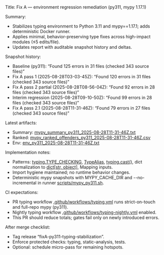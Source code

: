 Title: Fix A — environment regression remediation (py311, mypy 1.17.1)

Summary:
- Stabilizes typing environment to Python 3.11 and mypy==1.17.1; adds deterministic Docker runner.
- Applies minimal, behavior-preserving type fixes across high-impact modules (≤5 edits/file).
- Updates report with auditable snapshot history and deltas.

Snapshot history:
- Baseline (py311): “Found 125 errors in 31 files (checked 343 source files)”
- Fix A pass 1 (2025-08-28T03-03-45Z): “Found 120 errors in 31 files (checked 343 source files)”
- Fix A pass 2 partial (2025-08-28T08-56-04Z): “Found 92 errors in 28 files (checked 343 source files)”
- Interim regression (2025-08-28T09-10-50Z): “Found 99 errors in 28 files (checked 343 source files)”
- Fix A pass 2.1 (2025-08-28T11-31-46Z): “Found 79 errors in 27 files (checked 343 source files)”

Latest artifacts:
- Summary: [mypy_summary_py311_2025-08-28T11-31-46Z.txt](mypy_snapshots/mypy_summary_py311_2025-08-28T11-31-46Z.txt:1)
- Ranked: [mypy_ranked_offenders_py311_2025-08-28T11-31-46Z.csv](mypy_snapshots/mypy_ranked_offenders_py311_2025-08-28T11-31-46Z.csv:1)
- Env: [env_py311_2025-08-28T11-31-46Z.txt](mypy_snapshots/env_py311_2025-08-28T11-31-46Z.txt:1)

Implementation notes:
- Patterns: [typing.TYPE_CHECKING](python.TYPE_CHECKING:1), [TypeAlias](python.TypeAlias:1), [typing.cast()](python.cast():1), dict normalization to [dict[str, object]](python.dict():1), Mapping inputs.
- Import hygiene maintained; no runtime behavior changes.
- Deterministic mypy snapshots with MYPY_CACHE_DIR and --no-incremental in runner [scripts/mypy_py311.sh](scripts/mypy_py311.sh:1).

CI expectations:
- PR typing workflow [.github/workflows/typing.yml](.github/workflows/typing.yml:1) runs strict-on-touch and full-repo mypy (py311).
- Nightly typing workflow [.github/workflows/typing-nightly.yml](.github/workflows/typing-nightly.yml:1) enabled.
- This PR should reduce totals; gates fail only on newly introduced errors.

After merge checklist:
- Tag release “fixA-py311-typing-stabilization”.
- Enforce protected checks: typing, static-analysis, tests.
- Optional: schedule micro-pass for remaining hotspots.
